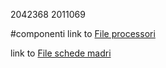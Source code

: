2042368
2011069

#componenti
link to [File processori](componenti/processori.md)

link to [File schede madri](componenti/schede_madri.md)


